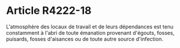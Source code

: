 # Article R4222-18

  
L'atmosphère des locaux de travail et de leurs dépendances est tenu constamment à l'abri de toute émanation provenant d'égouts, fosses, puisards, fosses d'aisances ou de toute autre source d'infection.
